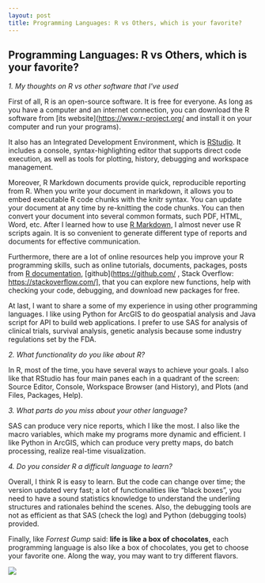 ```yaml
---
layout: post
title: Programming Languages: R vs Others, which is your favorite?
---
```

## Programming Languages: R vs Others, which is your favorite?  

*1.	My thoughts on R vs other software that I've used* 

First of all, R is an open-source software. It is free for everyone. As long as you have a computer and an internet connection, you can download the R software from [its website](https://www.r-project.org/ and install it on your computer and run your programs).    

It also has an Integrated Development Environment, which is [RStudio](https://www.rstudio.com/). It includes a console, syntax-highlighting editor that supports direct code execution, as well as tools for plotting, history, debugging and workspace management.    

Moreover, R Markdown documents provide quick, reproducible reporting from R. When you write your document in markdown, it allows you to embed executable R code chunks with the knitr syntax. You can update your document at any time by re-knitting the code chunks. You can then convert your document into several common formats, such PDF, HTML, Word, etc. After I learned how to use [R Markdown](https://www.rstudio.com/resources/webinars/getting-started-with-r-markdown/), I almost never use R scripts again. It is so convenient to generate different type of reports and documents for effective communication.    

Furthermore, there are a lot of online resources help you improve your R programming skills, such as online tutorials, documents, packages, posts from [R documentation](https://www.r-project.org/other-docs.html), [github](https://github.com/ , Stack Overflow: https://stackoverflow.com/], that you can explore new functions, help with checking your code, debugging, and download new packages for free.    

At last, I want to share a some of my experience in using other programming languages. I like using Python for ArcGIS to do geospatial analysis and Java script for API to build web applications. I prefer to use SAS for analysis of clinical trials, survival analysis, genetic analysis because some industry regulations set by the FDA.

*2.	What functionality do you like about R?*  
  
In R, most of the time, you have several ways to achieve your goals. I also like that RStudio has four main panes each in a quadrant of the screen: Source Editor, Console, Workspace Browser (and History), and Plots (and Files, Packages, Help).

*3.	What parts do you miss about your other language?*   
 
SAS can produce very nice reports, which I like the most. I also like the macro variables, which make my programs more dynamic and efficient. I like Python in ArcGIS, which can produce very pretty maps, do batch processing, realize real-time visualization.

*4.	Do you consider R a difficult language to learn?*   

Overall, I think R is easy to learn. But the code can change over time; the version updated very fast; a lot of functionalities like “black boxes”, you need to have a sound statistics knowledge to understand the underling structures and rationales behind the scenes. Also, the debugging tools are not as efficient as that SAS (check the log) and Python (debugging tools) provided.  

Finally, like *Forrest Gump* said: **life is like a box of chocolates**, each programming language is also like a box of chocolates, you get to choose your favorite one. Along the way, you may want to try different flavors.

![](https://raw.githubusercontent.com/Xingli-Ma/Xingli-Ma.github.io/master/images/Life_Chocolates.jpg)

